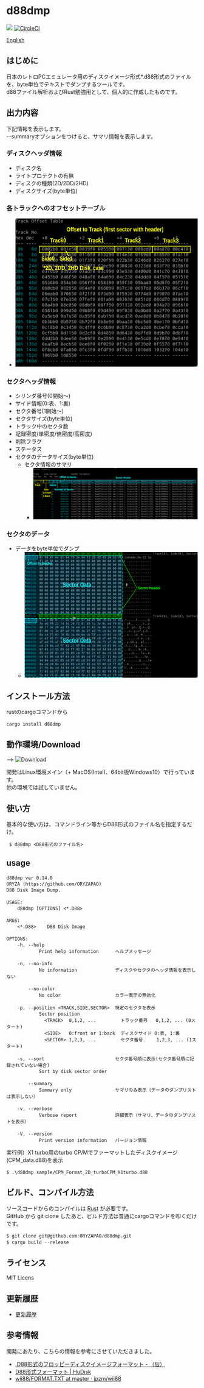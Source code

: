 d88dmp
=======
![](https://github.com/ORYZAPAO/d88dmp/workflows/Rust/badge.svg)
[![CircleCI](https://circleci.com/gh/ORYZAPAO/d88dmp/tree/main.svg?style=svg)](https://circleci.com/gh/ORYZAPAO/d88dmp/tree/main)

[English](/d88dmp/README.md)

はじめに
--------

日本のレトロPCエミュレータ用のディスクイメージ形式*.d88形式のファイルを、byte単位でテキストでダンプするツールです。  
d88ファイル解析およびRust勉強用として、個人的に作成したものです。  

出力内容
--------

下記情報を表示します。  
--summaryオプションをつけると、サマリ情報を表示します。  
### ディスクヘッダ情報
  + ディスク名
  + ライトプロテクトの有無
  + ディスクの種類(2D/2DD/2HD)
  + ディスクサイズ(byte単位)
### 各トラックへのオフセットテーブル
  + ![example](https://github.com/ORYZAPAO/d88dmp/blob/main/image/d88dmp_track_offset.png?raw=true)
### セクタヘッダ情報
  + シリンダ番号(0開始〜)
  + サイド情報(0:表、1:裏) 
  + セクタ番号(1開始〜) 
  + セクタサイズ(byte単位)
  + トラック中のセクタ数
  + 記録密度(単密度/倍密度/高密度)
  + 削除フラグ
  + ステータス
  + セクタのデータサイズ(byte単位)
    + セクタ情報のサマリ  
      + ![example](https://github.com/ORYZAPAO/d88dmp/blob/main/image/d88dmp_sector_summary.png?raw=true)
### セクタのデータ
  + データをbyte単位でダンプ  
    + ![example](https://github.com/ORYZAPAO/d88dmp/blob/main/image/d88dmp_row_data.png?raw=true)


インストール方法
---------------------
rustのcargoコマンドから
```
cargo install d88dmp
```

動作環境/Download
------------
--> ![Download](https://github.com/ORYZAPAO/d88dmp/releases)

開発はLinux環境メイン（+ MacOS(Intel)、64bit版Windows10）で行っています。  
他の環境では試していません。

使い方
------
基本的な使い方は、コマンドライン等からD88形式のファイル名を指定するだけ。
```
 $ d88dmp <D88形式のファイル名>
```

## usage 
```
d88dmp ver 0.14.0
ORYZA (https://github.com/ORYZAPAO)
D88 Disk Image Dump.

USAGE:
    d88dmp [OPTIONS] <*.D88>

ARGS:
    <*.D88>    D88 Disk Image

OPTIONS:
    -h, --help
            Print help information      ヘルプメッセージ

    -n, --no-info
            No information              ディスクやセクタのヘッダ情報を表示しない

        --no-color
            No color                    カラー表示の無効化

    -p, --position <TRACK,SIDE,SECTOR>  特定のセクタを表示
            Sector position
              <TRACK>  0,1,2, ...         トラック番号   0,1,2, ... (0スタート)
              <SIDE>   0:front or 1:back  ディスクサイド 0:表, 1:裏 
              <SECTOR> 1,2,3, ...         セクタ番号     1,2,3, ... (1スタート)

    -s, --sort                          セクタ番号順に表示(セクタ番号順に記録されていない場合)
            Sort by disk sector order

        --summary
            Summary only                サマリのみ表示（データのダンプリストは表示しない）

    -v, --verbose
            Verbose report              詳細表示（サマリ、データのダンプリストを表示）

    -V, --version
            Print version information   バージョン情報
```

実行例）X1 turbo用のturbo CP/Mでファーマットしたディスクイメージ(CPM_data.d88)を表示  

```
$ .\d88dmp sample/CPM_Format_2D_turboCPM_X1turbo.d88
```

ビルド、コンパイル方法
---------------------

ソースコードからのコンパイルは [Rust](https://www.rust-lang.org) が必要です。  
GitHub から git clone したあと、ビルド方法は普通にcargoコマンドを叩くだけです。  
```d
$ git clone git@github.com:ORYZAPAO/d88dmp.git
$ cargo build --release
```

ライセンス
----------
 MIT Licens

更新履歴
----------
+ [更新履歴](CHANGELOG.md)

参考情報
---------------------

開発にあたり、こちらの情報を参考にさせていただきました。

+ [.D88形式のフロッピーディスクイメージフォーマット - （仮）](https://gra4.hatenadiary.jp/entry/20171108/1510096429)
+ [D88形式フォーマット | HuDisk](https://boukichi.github.io/HuDisk/DISK.html)
+ [wii88/FORMAT.TXT at master · jpzm/wii88](https://github.com/jpzm/wii88/blob/master/document/FORMAT.TXT)
